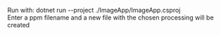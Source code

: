 Run with: dotnet run --project ./ImageApp/ImageApp.csproj                                                                                                                        
Enter a ppm filename and a new file with the chosen processing will be created
